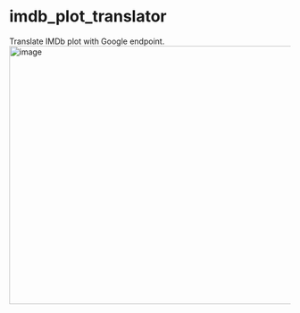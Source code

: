 # imdb_plot_translator
Translate IMDb plot with Google endpoint.
<img width="1423" height="462" alt="image" src="https://github.com/user-attachments/assets/7e9f4ee5-1b36-41cc-9f37-28f05bf87e3c" />
